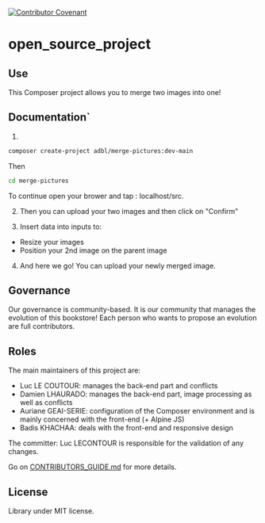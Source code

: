 [![Contributor Covenant](https://img.shields.io/badge/Contributor%20Covenant-2.1-4baaaa.svg)](CODE_OF_CONDUCT.md)
# open_source_project
## Use
This Composer project allows you to merge two images into one!

## Documentation`

1.  
```bash
composer create-project adbl/merge-pictures:dev-main
````
Then

```bash
cd merge-pictures
````
To continue open your brower and tap : localhost/src.

2. Then you can upload your two images and then click on "Confirm"

3. Insert data into inputs to:
- Resize your images
- Position your 2nd image on the parent image

4. And here we go! You can upload your newly merged image.

## Governance
Our governance is community-based. It is our community that manages the evolution of this bookstore!
Each person who wants to propose an evolution are full contributors.
## Roles
The main maintainers of this project are:
- Luc LE COUTOUR: manages the back-end part and conflicts
- Damien LHAURADO: manages the back-end part, image processing as well as conflicts
- Auriane GEAI-SERIE: configuration of the Composer environment and is mainly concerned with the front-end (+ Alpine JS)
- Badis KHACHAA: deals with the front-end and responsive design

The committer: Luc LECONTOUR is responsible for the validation of any changes.

Go on <a href="https://github.com/bref1306/open_source_project/blob/main/CONTRIBUTORS_GUIDE.md" target="_blank">CONTRIBUTORS_GUIDE.md</a> for more details.
## License
Library under MIT license.

